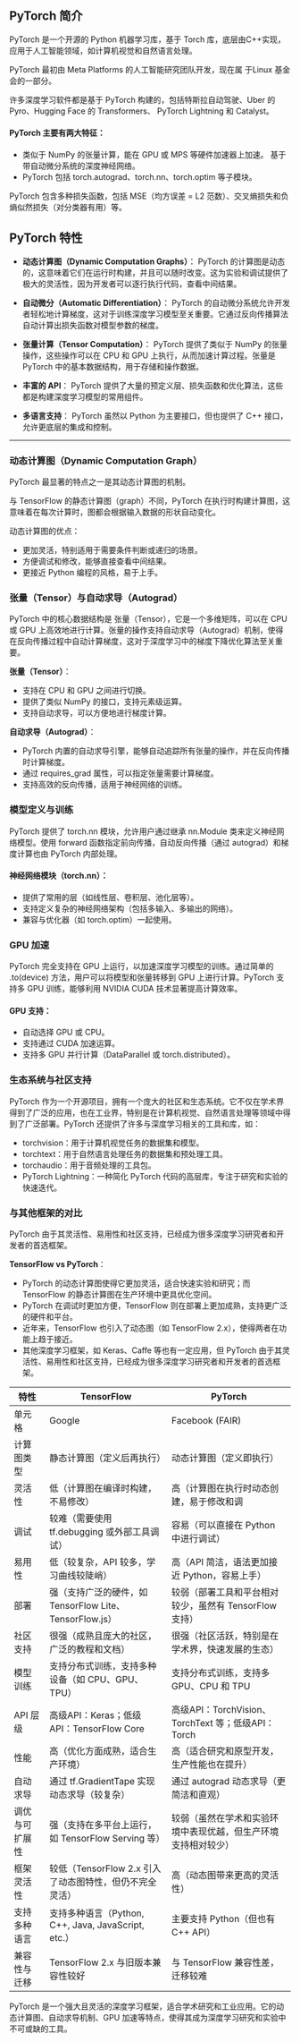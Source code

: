 ## PyTorch 简介
PyTorch 是一个开源的 Python 机器学习库，基于 Torch 库，底层由C++实现，应用于人工智能领域，如计算机视觉和自然语言处理。

PyTorch 最初由 Meta Platforms 的人工智能研究团队开发，现在属 于Linux 基金会的一部分。

许多深度学习软件都是基于 PyTorch 构建的，包括特斯拉自动驾驶、Uber 的 Pyro、Hugging Face 的 Transformers、 PyTorch Lightning 和 Catalyst。

#### PyTorch 主要有两大特征：

 - 类似于 NumPy 的张量计算，能在 GPU 或 MPS 等硬件加速器上加速。
基于带自动微分系统的深度神经网络。
 - PyTorch 包括 torch.autograd、torch.nn、torch.optim 等子模块。

PyTorch 包含多种损失函数，包括 MSE（均方误差 = L2 范数）、交叉熵损失和负熵似然损失（对分类器有用）等。

## PyTorch 特性
 - **动态计算图（Dynamic Computation Graphs）**： PyTorch 的计算图是动态的，这意味着它们在运行时构建，并且可以随时改变。这为实验和调试提供了极大的灵活性，因为开发者可以逐行执行代码，查看中间结果。

 - **自动微分（Automatic Differentiation）**： PyTorch 的自动微分系统允许开发者轻松地计算梯度，这对于训练深度学习模型至关重要。它通过反向传播算法自动计算出损失函数对模型参数的梯度。

 - **张量计算（Tensor Computation）**： PyTorch 提供了类似于 NumPy 的张量操作，这些操作可以在 CPU 和 GPU 上执行，从而加速计算过程。张量是 PyTorch 中的基本数据结构，用于存储和操作数据。

 - **丰富的 API**： PyTorch 提供了大量的预定义层、损失函数和优化算法，这些都是构建深度学习模型的常用组件。

 - **多语言支持**： PyTorch 虽然以 Python 为主要接口，但也提供了 C++ 接口，允许更底层的集成和控制。

***

### 动态计算图（Dynamic Computation Graph）
PyTorch 最显著的特点之一是其动态计算图的机制。

与 TensorFlow 的静态计算图（graph）不同，PyTorch 在执行时构建计算图，这意味着在每次计算时，图都会根据输入数据的形状自动变化。

动态计算图的优点：

 - 更加灵活，特别适用于需要条件判断或递归的场景。
 - 方便调试和修改，能够直接查看中间结果。
 - 更接近 Python 编程的风格，易于上手。

### 张量（Tensor）与自动求导（Autograd）
PyTorch 中的核心数据结构是 张量（Tensor），它是一个多维矩阵，可以在 CPU 或 GPU 上高效地进行计算。张量的操作支持自动求导（Autograd）机制，使得在反向传播过程中自动计算梯度，这对于深度学习中的梯度下降优化算法至关重要。

**张量（Tensor）**：

 - 支持在 CPU 和 GPU 之间进行切换。
 - 提供了类似 NumPy 的接口，支持元素级运算。
 - 支持自动求导，可以方便地进行梯度计算。

**自动求导（Autograd）**：

 - PyTorch 内置的自动求导引擎，能够自动追踪所有张量的操作，并在反向传播时计算梯度。
 - 通过 requires_grad 属性，可以指定张量需要计算梯度。
 - 支持高效的反向传播，适用于神经网络的训练。

### 模型定义与训练
PyTorch 提供了 torch.nn 模块，允许用户通过继承 nn.Module 类来定义神经网络模型。使用 forward 函数指定前向传播，自动反向传播（通过 autograd）和梯度计算也由 PyTorch 内部处理。

#### 神经网络模块（torch.nn）：

 - 提供了常用的层（如线性层、卷积层、池化层等）。
 - 支持定义复杂的神经网络架构（包括多输入、多输出的网络）。
 - 兼容与优化器（如 torch.optim）一起使用。

### GPU 加速
PyTorch 完全支持在 GPU 上运行，以加速深度学习模型的训练。通过简单的 .to(device) 方法，用户可以将模型和张量转移到 GPU 上进行计算。PyTorch 支持多 GPU 训练，能够利用 NVIDIA CUDA 技术显著提高计算效率。

#### GPU 支持：

 - 自动选择 GPU 或 CPU。
 - 支持通过 CUDA 加速运算。
 - 支持多 GPU 并行计算（DataParallel 或 torch.distributed）。

### 生态系统与社区支持
PyTorch 作为一个开源项目，拥有一个庞大的社区和生态系统。它不仅在学术界得到了广泛的应用，也在工业界，特别是在计算机视觉、自然语言处理等领域中得到了广泛部署。PyTorch 还提供了许多与深度学习相关的工具和库，如：

 - torchvision：用于计算机视觉任务的数据集和模型。
 - torchtext：用于自然语言处理任务的数据集和预处理工具。
 - torchaudio：用于音频处理的工具包。
 - PyTorch Lightning：一种简化 PyTorch 代码的高层库，专注于研究和实验的快速迭代。


### 与其他框架的对比
PyTorch 由于其灵活性、易用性和社区支持，已经成为很多深度学习研究者和开发者的首选框架。

**TensorFlow vs PyTorch**：

 - PyTorch 的动态计算图使得它更加灵活，适合快速实验和研究；而 TensorFlow 的静态计算图在生产环境中更具优化空间。
 - PyTorch 在调试时更加方便，TensorFlow 则在部署上更加成熟，支持更广泛的硬件和平台。
 - 近年来，TensorFlow 也引入了动态图（如 TensorFlow 2.x），使得两者在功能上趋于接近。
 - 其他深度学习框架，如 Keras、Caffe 等也有一定应用，但 PyTorch 由于其灵活性、易用性和社区支持，已经成为很多深度学习研究者和开发者的首选框架。

|  特性     | TensorFlow   |PyTorch   |
|  ----    | ----         |----  |
| 单元格    | Google       |Facebook   (FAIR) |
| 计算图类型 |	静态计算图（定义后再执行）|	动态计算图（定义即执行）|
| 灵活性 |	低（计算图在编译时构建，不易修改）|	高（计算图在执行时动态创建，易于修改和调|试）
| 调试|	较难（需要使用 tf.debugging 或外部工具调试）|	容易（可以直接在 Python 中进行调试）|
| 易用性|	低（较复杂，API 较多，学习曲线较陡峭）|	高（API 简洁，语法更加接近 Python，容易上手）|
| 部署 |	强（支持广泛的硬件，如 TensorFlow Lite、TensorFlow.js）	|较弱（部署工具和平台相对较少，虽然有 TensorFlow 支持）|
| 社区支持	|很强（成熟且庞大的社区，广泛的教程和文档）|	很强（社区活跃，特别是在学术界，快速发展的生态）|
| 模型训练|	支持分布式训练，支持多种设备（如 CPU、GPU、TPU）	|支持分布式训练，支持多 GPU、CPU 和 TPU|
| API 层级	|高级API：Keras；低级API：TensorFlow Core	|高级API：TorchVision、TorchText 等；低级API：Torch|
| 性能	|高（优化方面成熟，适合生产环境）	|高（适合研究和原型开发，生产性能也在提升）|
| 自动求导	|通过 tf.GradientTape 实现动态求导（较复杂）	|通过 autograd 动态求导（更简洁和直观）|
| 调优与可扩展性|	强（支持在多平台上运行，如 TensorFlow Serving 等）|	较弱（虽然在学术和实验环境中表现优越，但生产环境支持相对较少）|
| 框架灵活性|	较低（TensorFlow 2.x 引入了动态图特性，但仍不完全灵活）|	高（动态图带来更高的灵活性）|
| 支持多种语言|	支持多种语言（Python, C++, Java, JavaScript, etc.）|	主要支持 Python（但也有 C++ API）|
| 兼容性与迁移	|TensorFlow 2.x 与旧版本兼容性较好	|与 TensorFlow 兼容性差，迁移较难|


PyTorch 是一个强大且灵活的深度学习框架，适合学术研究和工业应用。它的动态计算图、自动求导机制、GPU 加速等特点，使得其成为深度学习研究和实验中不可或缺的工具。

